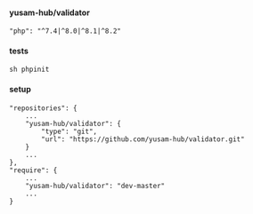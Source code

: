 #### yusam-hub/validator

    "php": "^7.4|^8.0|^8.1|^8.2"

#### tests

    sh phpinit

#### setup

    "repositories": {
        ...
        "yusam-hub/validator": {
            "type": "git",
            "url": "https://github.com/yusam-hub/validator.git"
        }
        ...
    },
    "require": {
        ...
        "yusam-hub/validator": "dev-master"
        ...
    }